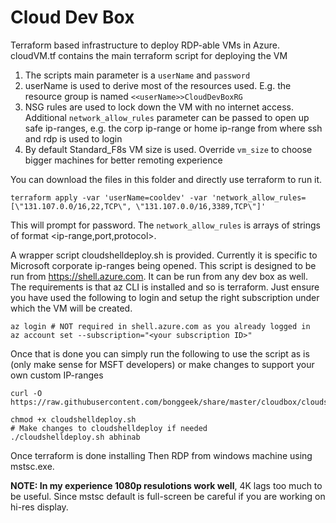 Cloud Dev Box
=============

Terraform based infrastructure to deploy RDP-able VMs in Azure. cloudVM.tf contains the main terraform script for deploying the VM

1. The scripts main parameter is a `userName` and `password`
2. userName is used to derive most of the resources used. E.g. the resource group
   is named `<<userName>>CloudDevBoxRG`
3. NSG rules are used to lock down the VM with no internet access. Additional
   `network_allow_rules` parameter can be passed to open up safe ip-ranges, e.g.
   the corp ip-range or home ip-range from where ssh and rdp is used to login
4. By default Standard_F8s VM size is used. Override `vm_size` to choose bigger
   machines for better remoting experience

You can download the files in this folder and directly use terraform to run it.

    terraform apply -var 'userName=cooldev' -var 'network_allow_rules=[\"131.107.0.0/16,22,TCP\", \"131.107.0.0/16,3389,TCP\"]'

This will prompt for password. The `network_allow_rules` is arrays of strings of format <ip-range,port,protocol>.

A wrapper script cloudshelldeploy.sh is provided. Currently it is specific to
Microsoft corporate ip-ranges being opened. This script is designed to be 
run from https://shell.azure.com. It can be run from any dev box as well. 
The requirements is that az CLI is installed and so is terraform. Just ensure
you have used the following to login and setup the right subscription under which the VM will be created.

    az login # NOT required in shell.azure.com as you already logged in
    az account set --subscription="<your subscription ID>"

Once that is done you can simply run the following to use the script as is 
(only make sense for MSFT developers) or make changes to support your own 
custom IP-ranges

    curl -O https://raw.githubusercontent.com/bonggeek/share/master/cloudbox/cloudshelldeploy.sh

    chmod +x cloudshelldeploy.sh
    # Make changes to cloudshelldeploy if needed
    ./cloudshelldeploy.sh abhinab

Once terraform is done installing 
Then RDP from windows machine using mstsc.exe.

**NOTE: In my experience 1080p resulotions work well**, 4K lags too much to be 
useful. Since mstsc default is full-screen be careful if you are working 
on hi-res display.
